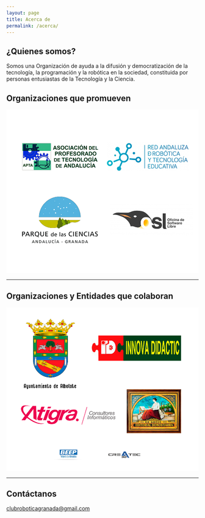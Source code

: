 ```yaml
---
layout: page
title: Acerca de
permalink: /acerca/
---
```


## ¿Quienes somos?
Somos una Organización de ayuda a la difusión y democratización de la tecnología, la programación y la robótica en la sociedad, constituida por personas entusiastas de la Tecnología y la Ciencia.




## Organizaciones que promueven



[<img src="/images/promueven.png" width="800">]()



* * *



## Organizaciones y Entidades que colaboran ##


[<img src="/images/colaboran.png" width="1000">](https://clubroboticagranada.github.io/)



* * *





## Contáctanos
[clubroboticagranada@gmail.com](mailto:clubroboticagranada@gmail.com)
